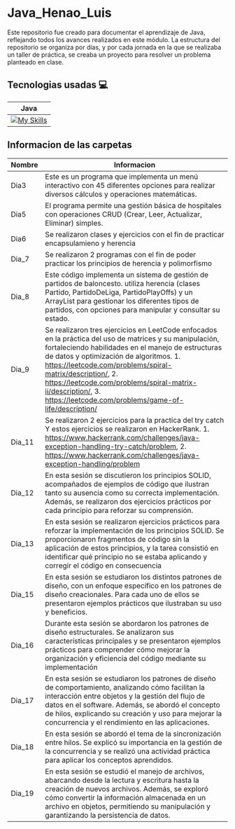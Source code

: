 # Java_Henao_Luis

Este repositorio fue creado para documentar el aprendizaje de Java, reflejando todos los avances realizados en este módulo. La estructura del repositorio se organiza por días, y por cada jornada en la que se realizaba un taller de práctica, se creaba un proyecto para resolver un problema planteado en clase.

## Tecnologias usadas 💻
|Java|
|--|
|[![My Skills](https://skillicons.dev/icons?i=java&theme=light)](https://skillicons.dev)|

## Informacion de las carpetas
|Nombre|Informacion|
|--|--|
|Dia3|Este es un programa que implementa un menú interactivo con 45 diferentes opciones para realizar diversos cálculos y operaciones matemáticas.|
|Dia5|El programa permite una gestión básica de hospitales con operaciones CRUD (Crear, Leer, Actualizar, Eliminar) simples.|
|Dia6|Se realizaron clases y ejercicios con el fin de practicar encapsulamieno y herencia|
|Dia_7|Se realizaron 2 programas con el fin de poder practicar los principios de herencia y polimorfismo|
|Dia_8|Este código implementa un sistema de gestión de partidos de baloncesto. utiliza herencia (clases Partido, PartidoDeLiga, PartidoPlayOffs) y un ArrayList para gestionar los diferentes tipos de partidos, con opciones para manipular y consultar su estado.|
|Dia_9|Se realizaron tres ejercicios en LeetCode enfocados en la práctica del uso de matrices y su manipulación, fortaleciendo habilidades en el manejo de estructuras de datos y optimización de algoritmos. 1. https://leetcode.com/problems/spiral-matrix/description/, 2. https://leetcode.com/problems/spiral-matrix-ii/description/, 3. https://leetcode.com/problems/game-of-life/description/|
|Dia_11|Se realizaron 2 ejercicios para la practica del try catch Y estos ejercicios se realizaron en HackerRank. 1. https://www.hackerrank.com/challenges/java-exception-handling-try-catch/problem, 2. https://www.hackerrank.com/challenges/java-exception-handling/problem|
|Dia_12|En esta sesión se discutieron los principios SOLID, acompañados de ejemplos de código que ilustran tanto su ausencia como su correcta implementación. Además, se realizaron dos ejercicios prácticos por cada principio para reforzar su comprensión.|
|Dia_13|En esta sesión se realizaron ejercicios prácticos para reforzar la implementación de los principios SOLID. Se proporcionaron fragmentos de código sin la aplicación de estos principios, y la tarea consistió en identificar qué principio no se estaba aplicando y corregir el código en consecuencia|
|Dia_15|En esta sesión se estudiaron los distintos patrones de diseño, con un enfoque específico en los patrones de diseño creacionales. Para cada uno de ellos se presentaron ejemplos prácticos que ilustraban su uso y beneficios.|
|Dia_16|Durante esta sesión se abordaron los patrones de diseño estructurales. Se analizaron sus características principales y se presentaron ejemplos prácticos para comprender cómo mejorar la organización y eficiencia del código mediante su implementación|
|Dia_17|En esta sesión se estudiaron los patrones de diseño de comportamiento, analizando cómo facilitan la interacción entre objetos y la gestión del flujo de datos en el software. Además, se abordó el concepto de hilos, explicando su creación y uso para mejorar la concurrencia y el rendimiento en las aplicaciones.|
|Dia_18|En esta sesión se abordó el tema de la sincronización entre hilos. Se explicó su importancia en la gestión de la concurrencia y se realizó una actividad práctica para aplicar los conceptos aprendidos.|
|Dia_19|En esta sesión se estudió el manejo de archivos, abarcando desde la lectura y escritura hasta la creación de nuevos archivos. Además, se exploró cómo convertir la información almacenada en un archivo en objetos, permitiendo su manipulación y garantizando la persistencia de datos.|
